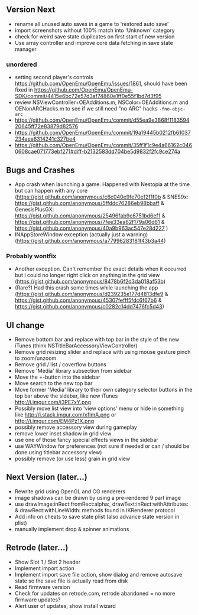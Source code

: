 ## Version Next
- rename all unused auto saves in a game to 'restored auto save'
- import screenshots without 100% match into 'Unknown' category
- check for weird save state duplicates on first start of new version
- Use array controller and improve core data fetching in save state manager

### unordered
- setting second player's controls https://github.com/OpenEmu/OpenEmu/issues/1861, should have been fixed in https://github.com/OpenEmu/OpenEmu-SDK/commit/4415e6bc72e57d3af74860e1ff0e55f1bd7d3f95
- review NSViewController+OEAdditions.m, NSColor+OEAdditions.m and OENonARCHacks.m to see if we still need "no ARC" hacks `-fno-objc-arc`
 - https://github.com/OpenEmu/OpenEmu/commit/d55ea9e3868f118359420645ff72e83879d82576
 - https://github.com/OpenEmu/OpenEmu/commit/19a19445b0212fb61037234aea6314241c327be4
 - https://github.com/OpenEmu/OpenEmu/commit/35ff1f1c9e4a66162c0460608cae071773ebf271#diff-b2132583dd704be5d9832f2fc9ce274a

## Bugs and Crashes
 - App crash when launching a game. Happened with Nestopia at the time but can happen with any core (https://gist.github.com/anonymous/c6c040e9fe70ef2f1f0b & SNES9x: https://gist.github.com/anonymous/5ffddc76286eb98bbaff & GenesisPlusGX: https://gist.github.com/anonymous/25496fab9c6751bd6ef1 & https://gist.github.com/anonymous/7fee33ea62f179a06d61 & https://gist.github.com/anonymous/40a9b963ac547e28d227 )
 - INAppStoreWindow exception (actually just a warning) (https://gist.github.com/anonymous/a77996283181f43b3a44)

### Probably wontfix
 - Another exception. Can't remember the exact details when it occurred but I could no longer right click on anything in the grid view (https://gist.github.com/anonymous/8478b6f2d3da018af53b)
 - (Rare?) Had this crash some times while launching the app (https://gist.github.com/anonymous/d239235e177d4813dfe9 & https://gist.github.com/anonymous/45307fefff5fdc6f67b6 & https://gist.github.com/anonymous/c0282c14dd7476fc5d43)

## UI change
- Remove bottom bar and replace with top bar in the style of the new iTunes (think NSTitleBarAccessoryViewController)
- Remove grid resizing slider and replace with using mouse gesture pinch to zoom/unzoom
- Remove grid / list / coverflow buttons
- Remove 'Media' library subsection from sidebar
- Move the +-button into the sidebar
- Move search to the new top bar
- Move former 'Media' library to their own category selector buttons in the top bar above the sidebar, like new iTunes http://i.imgur.com/i3PE7xY.png
- Possibly move list view into 'view options' menu or hide in something like http://i.stack.imgur.com/xfImA.png or http://i.imgur.com/EM4Pz1X.png
- possibly remove accessory view during gameplay
- remove lower inset shadow in grid view
- use one of those fancy special effects views in the sidebar
- use WAYWindow for preferences (not sure if needed or can / should be done using titlebar accessory view)
- possibly remove (or use less) grain in grid view

## Next Version (later…)
- Rewrite grid using OpenGL and CG renderers
 - image shadows can be drawn by using a pre-rendered 9 part image
 - use drawImage:inRect:fromRect:alpha:, drawText:inRect:withAttributes: & drawRect:withLineWidth: methods found in IKRenderer protocol
- Add info on cheats to save state plist (also advance state version in plist)
- manually implement drop & spinner animations

## Retrode (later…)
- Show Slot 1 / Slot 2 header
- Implement import action
- Implement import save file action, show dialog and remove autosave state so the save file is actually read from disk
- Read firmware version
- Check for updates on retrode.com, retrode abandoned = no more firmware updates?
- Alert user of updates, show install wizard